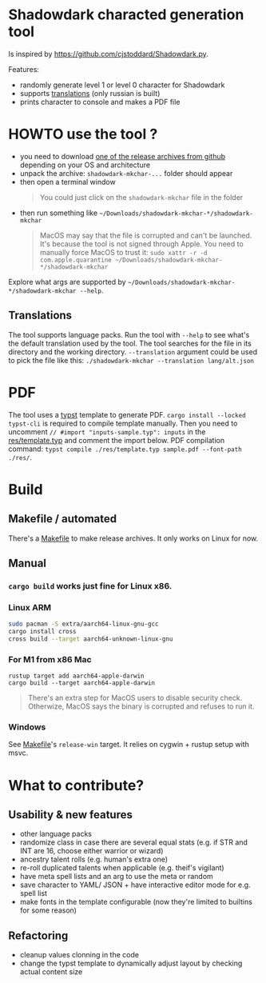 # Shadowdark characted generation tool

Is inspired by https://github.com/cjstoddard/Shadowdark.py.

Features:
- randomly generate level 1 or level 0 character for Shadowdark
- supports [translations](#translations) (only russian is built)
- prints character to console and makes a PDF file

# HOWTO use the tool ?

- you need to download [one of the release archives from github](https://github.com/skorobogatydmitry/shadowdark-mkchar/releases/latest) depending on your OS and architecture
- unpack the archive: `shadowdark-mkchar-...` folder should appear
- then open a terminal window
  > You could just click on the `shadowdark-mkchar` file in the folder
- then run something like `~/Downloads/shadowdark-mkchar-*/shadowdark-mkchar`
  > MacOS may say that the file is corrupted and can't be launched. It's because the tool is not signed through Apple. You need to manually force MacOS to trust it: `sudo xattr -r -d com.apple.quarantine ~/Downloads/shadowdark-mkchar-*/shadowdark-mkchar`

Explore what args are supported by `~/Downloads/shadowdark-mkchar-*/shadowdark-mkchar --help`.

## Translations

The tool supports language packs.
Run the tool with `--help` to see what's the default translation used by the tool.
The tool searches for the file in its directory and the working directory.
`--translation` argument could be used to pick the file like this: `./shadowdark-mkchar --translation lang/alt.json`

# PDF

The tool uses a [typst](https://github.com/typst/typst) template to generate PDF.
`cargo install --locked typst-cli` is required to compile template manually.
Then you need to uncomment `// #import "inputs-sample.typ": inputs` in the [res/template.typ](res/template.typ) and comment the import below.
PDF compilation command: `typst compile ./res/template.typ sample.pdf --font-path ./res/`.

# Build

## Makefile / automated

There's a [Makefile](./Makefile) to make release archives. It only works on Linux for now.

## Manual

### `cargo build` works just fine for **Linux x86**.
### Linux ARM
```sh
sudo pacman -S extra/aarch64-linux-gnu-gcc
cargo install cross
cross build --target aarch64-unknown-linux-gnu
```

### For M1 from x86 Mac
```
rustup target add aarch64-apple-darwin
cargo build --target aarch64-apple-darwin
```

> There's an extra step for MacOS users to disable security check.
> Otherwize, MacOS says the binary is corrupted and refuses to run it.

### Windows

See [Makefile](./Makefile)'s `release-win` target. It relies on cygwin + rustup setup with msvc.

# What to contribute?

## Usability & new features

- other language packs
- randomize class in case there are several equal stats (e.g. if STR and INT are 16, choose either warrior or wizard)
- ancestry talent rolls (e.g. human's extra one)
- re-roll duplicated talents when applicable (e.g. theif's vigilant)
- have meta spell lists and an arg to use the meta or random
- save character to YAML/ JSON + have interactive editor mode for e.g. spell list
- make fonts in the template configurable (now they're limited to builtins for some reason)

## Refactoring

- cleanup values clonning in the code
- change the typst template to dynamically adjust layout by checking actual content size
